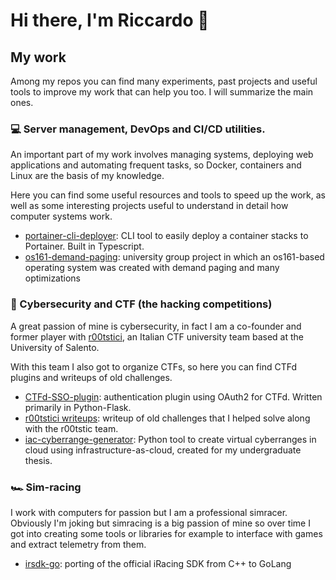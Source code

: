 # Hi there, I'm Riccardo 👋

## My work

Among my repos you can find many experiments, past projects and useful tools to improve my work that can help you too. I will summarize the main ones.

### 💻 Server management, DevOps and CI/CD utilities.

An important part of my work involves managing systems, deploying web applications and automating frequent tasks, so Docker, containers and Linux are the basis of my knowledge.

Here you can find some useful resources and tools to speed up the work, as well as some interesting projects useful to understand in detail how computer systems work.

- [portainer-cli-deployer](https://github.com/riccardotornesello/portainer-cli-deployer): CLI tool to easily deploy a container stacks to Portainer. Built in Typescript.
- [os161-demand-paging](https://github.com/riccardotornesello/os161-demand-paging): university group project in which an os161-based operating system was created with demand paging and many optimizations

### 🚩 Cybersecurity and CTF (the hacking competitions)

A great passion of mine is cybersecurity, in fact I am a co-founder and former player with [r00tstici](https://github.com/r00tstici), an Italian CTF university team based at the University of Salento.

With this team I also got to organize CTFs, so here you can find CTFd plugins and writeups of old challenges.

- [CTFd-SSO-plugin](https://github.com/riccardotornesello/CTFd-SSO-plugin): authentication plugin using OAuth2 for CTFd. Written primarily in Python-Flask.
- [r00tstici writeups](https://github.com/r00tstici/writeups): writeup of old challenges that I helped solve along with the r00tstic team.
- [iac-cyberrange-generator](https://github.com/riccardotornesello/iac-cyberrange-generator): Python tool to create virtual cyberranges in cloud using infrastructure-as-cloud, created for my undergraduate thesis.

### 🏎️ Sim-racing

I work with computers for passion but I am a professional simracer. Obviously I'm joking but simracing is a big passion of mine so over time I got into creating some tools or libraries for example to interface with games and extract telemetry from them.

- [irsdk-go](https://github.com/riccardotornesello/irsdk-go): porting of the official iRacing SDK from C++ to GoLang
